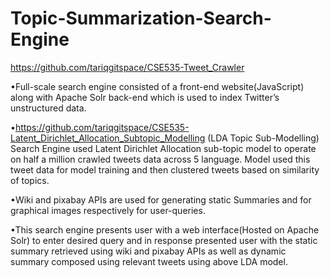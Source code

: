 # Topic-Summarization-Search-Engine

https://github.com/tariqgitspace/CSE535-Tweet_Crawler


•Full-scale search engine consisted of a front-end website(JavaScript) along with Apache Solr back-end which is used to index Twitter’s unstructured data.

•https://github.com/tariqgitspace/CSE535-Latent_Dirichlet_Allocation_Subtopic_Modelling (LDA Topic Sub-Modelling)
Search Engine used Latent Dirichlet Allocation sub-topic model to operate on half a million crawled tweets data across 5 language. Model used this tweet data for model training and then clustered tweets based on similarity of topics.

•Wiki and pixabay APIs are used for generating static Summaries and for graphical images respectively for user-queries.

•This search engine presents user with a web interface(Hosted on Apache Solr) to enter desired query and in response presented user with the static summary retrieved using wiki and pixabay APIs as well as dynamic summary composed using relevant tweets using above LDA model.

